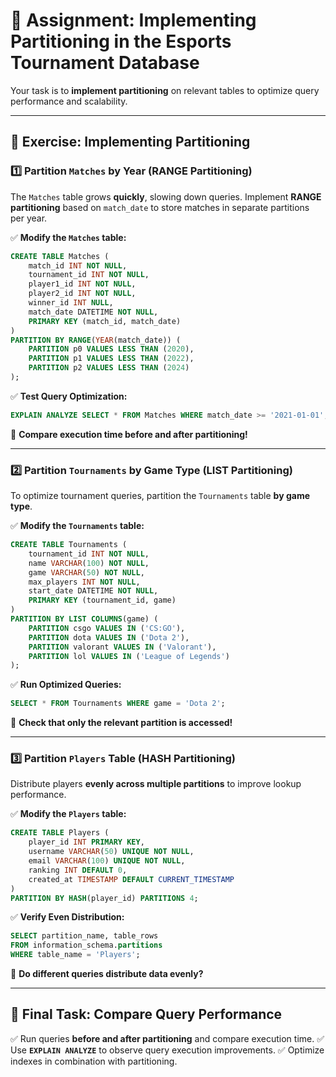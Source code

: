 # **📝 Assignment: Implementing Partitioning in the Esports Tournament Database**

Your task is to **implement partitioning** on relevant tables to optimize query performance and scalability.

---

## **📌 Exercise: Implementing Partitioning**

### **1️⃣ Partition `Matches` by Year (RANGE Partitioning)**
The `Matches` table grows **quickly**, slowing down queries. Implement **RANGE partitioning** based on `match_date` to store matches in separate partitions per year.

✅ **Modify the `Matches` table:**
```sql
CREATE TABLE Matches (
    match_id INT NOT NULL,
    tournament_id INT NOT NULL,
    player1_id INT NOT NULL,
    player2_id INT NOT NULL,
    winner_id INT NULL,
    match_date DATETIME NOT NULL,
    PRIMARY KEY (match_id, match_date)
)
PARTITION BY RANGE(YEAR(match_date)) (
    PARTITION p0 VALUES LESS THAN (2020),
    PARTITION p1 VALUES LESS THAN (2022),
    PARTITION p2 VALUES LESS THAN (2024)
);
```

✅ **Test Query Optimization:**
```sql
EXPLAIN ANALYZE SELECT * FROM Matches WHERE match_date >= '2021-01-01';
```
📌 **Compare execution time before and after partitioning!**

---

### **2️⃣ Partition `Tournaments` by Game Type (LIST Partitioning)**
To optimize tournament queries, partition the `Tournaments` table **by game type**.

✅ **Modify the `Tournaments` table:**
```sql
CREATE TABLE Tournaments (
    tournament_id INT NOT NULL,
    name VARCHAR(100) NOT NULL,
    game VARCHAR(50) NOT NULL,
    max_players INT NOT NULL,
    start_date DATETIME NOT NULL,
    PRIMARY KEY (tournament_id, game)
)
PARTITION BY LIST COLUMNS(game) (
    PARTITION csgo VALUES IN ('CS:GO'),
    PARTITION dota VALUES IN ('Dota 2'),
    PARTITION valorant VALUES IN ('Valorant'),
    PARTITION lol VALUES IN ('League of Legends')
);
```

✅ **Run Optimized Queries:**
```sql
SELECT * FROM Tournaments WHERE game = 'Dota 2';
```
📌 **Check that only the relevant partition is accessed!**

---

### **3️⃣ Partition `Players` Table (HASH Partitioning)**
Distribute players **evenly across multiple partitions** to improve lookup performance.

✅ **Modify the `Players` table:**
```sql
CREATE TABLE Players (
    player_id INT PRIMARY KEY,
    username VARCHAR(50) UNIQUE NOT NULL,
    email VARCHAR(100) UNIQUE NOT NULL,
    ranking INT DEFAULT 0,
    created_at TIMESTAMP DEFAULT CURRENT_TIMESTAMP
)
PARTITION BY HASH(player_id) PARTITIONS 4;
```

✅ **Verify Even Distribution:**
```sql
SELECT partition_name, table_rows 
FROM information_schema.partitions 
WHERE table_name = 'Players';
```

📌 **Do different queries distribute data evenly?**

---

## **📌 Final Task: Compare Query Performance**

✅ Run queries **before and after partitioning** and compare execution time.
✅ Use **`EXPLAIN ANALYZE`** to observe query execution improvements.
✅ Optimize indexes in combination with partitioning.
